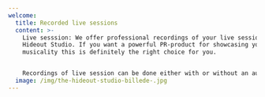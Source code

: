 ```yaml
---
welcome:
  title: Recorded live sessions
  content: >-
    Live sesssion: We offer professional recordings of your live sessions at the
    Hideout Studio. If you want a powerful PR-product for showcasing your
    musicality this is definitely the right choice for you. 


    Recordings of live session can be done either with or without an audience in the live room depending on your artistic preferences.
  image: /img/the-hideout-studio-billede-.jpg
---
```

